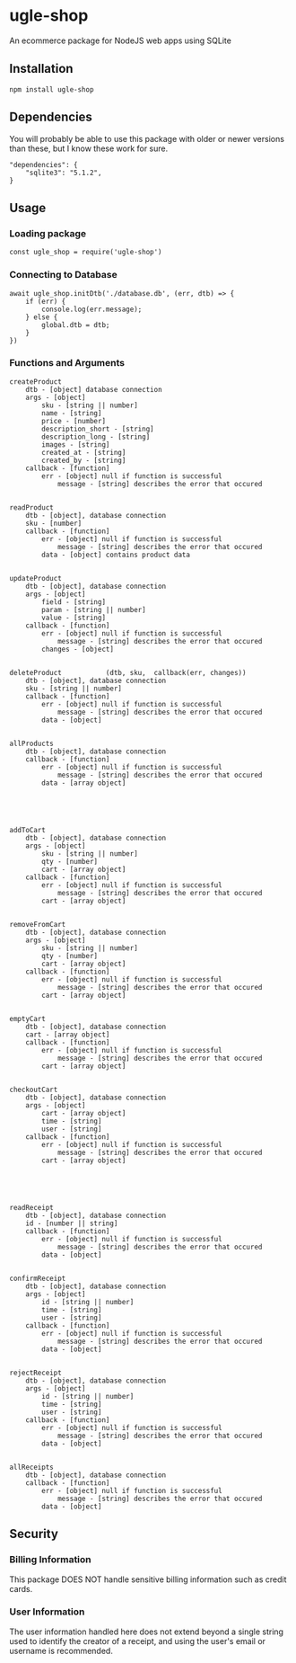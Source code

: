 # ugle-shop

An ecommerce package for NodeJS web apps using SQLite


## Installation

    npm install ugle-shop


## Dependencies

You will probably be able to use this package with older or newer versions than these, but I know these work for sure.  

    "dependencies": {
        "sqlite3": "5.1.2",
    }


## Usage


### Loading package

    const ugle_shop = require('ugle-shop')


### Connecting to Database

    await ugle_shop.initDtb('./database.db', (err, dtb) => {
        if (err) {
            console.log(err.message);
        } else {
            global.dtb = dtb;
        }
    })


### Functions and Arguments


    createProduct
        dtb - [object] database connection
        args - [object]
            sku - [string || number]
            name - [string] 
            price - [number]
            description_short - [string]
            description_long - [string] 
            images - [string]
            created_at - [string]
            created_by - [string]
        callback - [function]
            err - [object] null if function is successful
                message - [string] describes the error that occured


    readProduct
        dtb - [object], database connection
        sku - [number]
        callback - [function]
            err - [object] null if function is successful
                message - [string] describes the error that occured
            data - [object] contains product data


    updateProduct
        dtb - [object], database connection
        args - [object]
            field - [string]
            param - [string || number]
            value - [string]
        callback - [function]
            err - [object] null if function is successful
                message - [string] describes the error that occured
            changes - [object]


    deleteProduct           (dtb, sku,  callback(err, changes))
        dtb - [object], database connection
        sku - [string || number]
        callback - [function]
            err - [object] null if function is successful
                message - [string] describes the error that occured
            data - [object]


    allProducts
        dtb - [object], database connection
        callback - [function]
            err - [object] null if function is successful
                message - [string] describes the error that occured
            data - [array object]





    addToCart
        dtb - [object], database connection
        args - [object]
            sku - [string || number]
            qty - [number]
            cart - [array object]
        callback - [function]
            err - [object] null if function is successful
                message - [string] describes the error that occured
            cart - [array object]


    removeFromCart
        dtb - [object], database connection
        args - [object]
            sku - [string || number]
            qty - [number]
            cart - [array object]
        callback - [function]
            err - [object] null if function is successful
                message - [string] describes the error that occured
            cart - [array object]


    emptyCart
        dtb - [object], database connection
        cart - [array object]
        callback - [function]
            err - [object] null if function is successful
                message - [string] describes the error that occured
            cart - [array object]


    checkoutCart
        dtb - [object], database connection
        args - [object]
            cart - [array object]
            time - [string]
            user - [string]
        callback - [function]
            err - [object] null if function is successful
                message - [string] describes the error that occured
            cart - [array object]





    readReceipt
        dtb - [object], database connection
        id - [number || string]
        callback - [function]
            err - [object] null if function is successful
                message - [string] describes the error that occured
            data - [object]


    confirmReceipt   
        dtb - [object], database connection
        args - [object]
            id - [string || number]
            time - [string]
            user - [string]
        callback - [function]
            err - [object] null if function is successful
                message - [string] describes the error that occured
            data - [object]


    rejectReceipt          
        dtb - [object], database connection
        args - [object]
            id - [string || number]
            time - [string]
            user - [string]
        callback - [function]
            err - [object] null if function is successful
                message - [string] describes the error that occured
            data - [object]


    allReceipts            
        dtb - [object], database connection
        callback - [function]
            err - [object] null if function is successful
                message - [string] describes the error that occured
            data - [object]


## Security


### Billing Information

This package DOES NOT handle sensitive billing information such as credit cards.  


### User Information

The user information handled here does not extend beyond a single string used to identify the creator of a receipt, and using the user's email or username is recommended.  